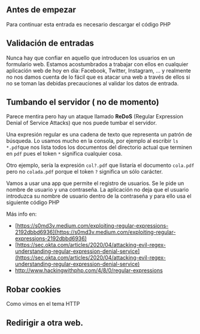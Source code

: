 ## Antes de empezar

Para continuar esta entrada es necesario descargar el código PHP

## Validación de entradas

Nunca hay que confiar en aquello que introducen los usuarios en un formulario web. Estamos acostumbrados a trabajar con ellos en cualquier aplicación web de hoy en día: Facebook, Twitter, Instagram, ... y realmente no nos damos cuenta de lo fácil que es atacar una web a través de ellos si no se toman las debidas precauciones al validar los datos de entrada.

## Tumbando el servidor ( no de momento)

Parece mentira pero hay un ataque llamado **ReDoS** (Regular Expression Denial of Service Attacks) que nos puede tumbar el servidor.

Una expresión regular es una cadena de texto que representa un patrón de búsqueda. Lo usamos mucho en la consola, por ejemplo al escribir `ls *.pdf`que nos lista todos los documentos del directorio actual que terminen en `pdf` pues el token `*` significa cualquier cosa. 

Otro ejemplo, sería la expresión `col?.pdf` que listaría el documento `cola.pdf` pero no `colada.pdf` porque el token `?` significa un sólo carácter. 

Vamos a usar una app que permite el registro de  usuarios. Se le pide un nombre de usuario y una contraseña. La aplicación no deja que el usuario introduzca su nombre de usuario dentro de la contraseña y para ello usa el siguiente código PHP

Más info en:

* [https://s0md3v.medium.com/exploiting-regular-expressions-2192dbbd6936](https://s0md3v.medium.com/exploiting-regular-expressions-2192dbbd6936)
* [https://sec.okta.com/articles/2020/04/attacking-evil-regex-understanding-regular-expression-denial-service](https://sec.okta.com/articles/2020/04/attacking-evil-regex-understanding-regular-expression-denial-service)
* http://www.hackingwithphp.com/4/8/0/regular-expressions

## Robar cookies

Como vimos en el tema HTTP

## Redirigir a otra web.

